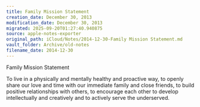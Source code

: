 ```yaml
---
title: Family Mission Statement
creation_date: December 30, 2013
modification_date: December 30, 2013
migrated: 2025-09-20T01:27:40.940875
source: apple-notes-exporter
original_path: iCloud/Notes/2014-12-30-Family Mission Statement.md
vault_folder: Archive/old-notes
filename_date: 2014-12-30
---
```



Family Mission Statement

To live in a physically and mentally healthy and proactive way, to openly share our love and time with our immediate family and close friends, to build positive relationships with others, to encourage each other to develop intellectually and creatively and to actively serve the underserved.

